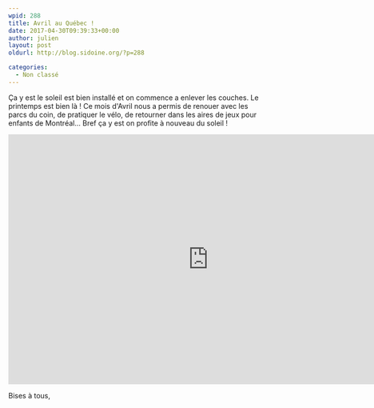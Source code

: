 ```yaml
---
wpid: 288
title: Avril au Québec !
date: 2017-04-30T09:39:33+00:00
author: julien
layout: post
oldurl: http://blog.sidoine.org/?p=288

categories:
  - Non classé
---
```

Ça y est le soleil est bien installé et on commence a enlever les couches. Le printemps est bien là ! Ce mois d'Avril nous a permis de renouer avec les parcs du coin, de pratiquer le vélo, de retourner dans les aires de jeux pour enfants de Montréal... Bref ça y est on profite à nouveau du soleil !

<iframe width="800" height="500" src="https://www.youtube.com/embed/DPdm66kgwTQ" frameborder="0" allow="accelerometer; autoplay; encrypted-media; gyroscope; picture-in-picture" allowfullscreen></iframe>

Bises à tous,